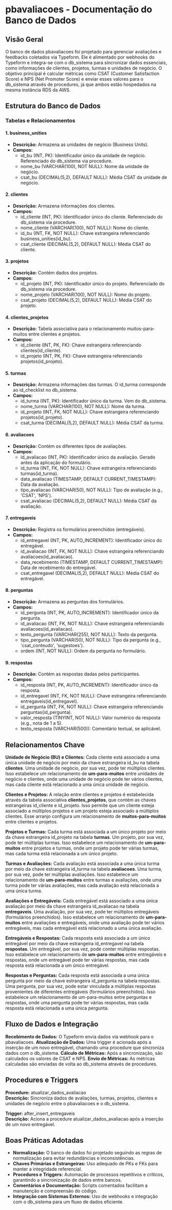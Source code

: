 # pbavaliacoes - Documentação do Banco de Dados

## Visão Geral

O banco de dados pbavaliacoes foi projetado para gerenciar avaliações e feedbacks coletados via Typeform. Ele é alimentado por webhooks do Typeform e integra-se com o db_sistema para sincronizar dados essenciais, como informações de clientes, projetos, turmas e unidades de negócio. O objetivo principal é calcular métricas como CSAT (Customer Satisfaction Score) e NPS (Net Promoter Score) e enviar esses valores para o db_sistema através de procedures, já que ambos estão hospedados na mesma instância RDS da AWS.

## Estrutura do Banco de Dados

### Tabelas e Relacionamentos
#### 1. business_unities
- **Descrição:** Armazena as unidades de negócio (Business Units).
- **Campos:** 
    - id_bu (INT, PK): Identificador único da unidade de negócio. Referenciado do db_sistema via procedure.
    - nome_bu (VARCHAR(100), NOT NULL): Nome da unidade de negócio.
    - csat_bu (DECIMAL(5,2), DEFAULT NULL): Média CSAT da unidade de negócio.
      
#### 2. clientes

- **Descrição:** Armazena informações dos clientes.
- **Campos:**
    - id_cliente (INT, PK): Identificador único do cliente. Referenciado do db_sistema via procedure.
    - nome_cliente (VARCHAR(100), NOT NULL): Nome do cliente.
    - id_bu (INT, FK, NOT NULL): Chave estrangeira referenciando business_unities(id_bu).
    - csat_cliente (DECIMAL(5,2), DEFAULT NULL): Média CSAT do cliente.
      
#### 3. projetos

- **Descrição:** Contém dados dos projetos.
- **Campos:**
    - id_projeto (INT, PK): Identificador único do projeto. Referenciado do db_sistema via procedure.
    - nome_projeto (VARCHAR(100), NOT NULL): Nome do projeto.
    - csat_projeto (DECIMAL(5,2), DEFAULT NULL): Média CSAT do projeto.
      
#### 4. clientes_projetos

- **Descrição:** Tabela associativa para o relacionamento muitos-para-muitos entre clientes e projetos.
- **Campos:**
    - id_cliente (INT, PK, FK): Chave estrangeira referenciando clientes(id_cliente).
    - id_projeto (INT, PK, FK): Chave estrangeira referenciando projetos(id_projeto).

#### 5. turmas

- **Descrição:** Armazena informações das turmas. O id_turma corresponde ao id_checklist no db_sistema.
- **Campos:**
    - id_turma (INT, PK): Identificador único da turma. Vem do db_sistema.
    - nome_turma (VARCHAR(100), NOT NULL): Nome da turma.
    - id_projeto (INT, FK, NOT NULL): Chave estrangeira referenciando projetos(id_projeto).
    - csat_turma (DECIMAL(5,2), DEFAULT NULL): Média CSAT da turma.

#### 6. avaliacoes

- **Descrição:** Contém os diferentes tipos de avaliações.
- **Campos:**
    - id_avaliacao (INT, PK): Identificador único da avaliação. Gerado antes da aplicação do formulário.
    - id_turma (INT, FK, NOT NULL): Chave estrangeira referenciando turmas(id_turma).
    - data_avaliacao (TIMESTAMP, DEFAULT CURRENT_TIMESTAMP): Data da avaliação.
    - tipo_avaliacao (VARCHAR(50), NOT NULL): Tipo de avaliação (e.g., 'CSAT', 'NPS').
    - csat_avaliacao (DECIMAL(5,2), DEFAULT NULL): Média CSAT da avaliação.

#### 7. entregaveis

- **Descrição:** Registra os formulários preenchidos (entregáveis).
- **Campos:**
    - id_entregavel (INT, PK, AUTO_INCREMENT): Identificador único do entregável.
    - id_avaliacao (INT, FK, NOT NULL): Chave estrangeira referenciando avaliacoes(id_avaliacao).
    - data_recebimento (TIMESTAMP, DEFAULT CURRENT_TIMESTAMP): Data de recebimento do entregável.
    - csat_entregavel (DECIMAL(5,2), DEFAULT NULL): Média CSAT do entregável.

#### 8. perguntas

- **Descrição:** Armazena as perguntas dos formulários.
- **Campos:**
    - id_pergunta (INT, PK, AUTO_INCREMENT): Identificador único da pergunta.
    - id_avaliacao (INT, FK, NOT NULL): Chave estrangeira referenciando avaliacoes(id_avaliacao).
    - texto_pergunta (VARCHAR(255), NOT NULL): Texto da pergunta.
    - tipo_pergunta (VARCHAR(50), NOT NULL): Tipo da pergunta (e.g., 'csat_conteudo', 'sugestoes').
    - ordem (INT, NOT NULL): Ordem da pergunta no formulário.

#### 9. respostas

- **Descrição:** Contém as respostas dadas pelos participantes.
- **Campos:**
    - id_resposta (INT, PK, AUTO_INCREMENT): Identificador único da resposta.
    - id_entregavel (INT, FK, NOT NULL): Chave estrangeira referenciando entregaveis(id_entregavel).
    - id_pergunta (INT, FK, NOT NULL): Chave estrangeira referenciando perguntas(id_pergunta).
    - valor_resposta (TINYINT, NOT NULL): Valor numérico da resposta (e.g., nota de 1 a 5).
    - texto_resposta (VARCHAR(500)): Comentário textual, se aplicável.
      
## Relacionamentos Chave

**Unidade de Negócio (BU) e Clientes:** Cada cliente está associado a uma única unidade de negócio por meio da chave estrangeira id_bu na tabela **clientes**. Uma unidade de negócio, por sua vez, pode ter múltiplos clientes. Isso estabelece um relacionamento de **um-para-muitos** entre unidades de negócio e clientes, onde uma unidade de negócio pode ter vários clientes, mas cada cliente está relacionado a uma única unidade de negócio.

**Clientes e Projetos:** A relação entre clientes e projetos é estabelecida através da tabela associativa **clientes_projetos**, que contém as chaves estrangeiras id_cliente e id_projeto. Isso permite que um cliente esteja associado a múltiplos projetos e um projeto esteja associado a múltiplos clientes. Esse arranjo configura um relacionamento de **muitos-para-muitos** entre clientes e projetos.

**Projetos e Turmas:** Cada turma está associada a um único projeto por meio da chave estrangeira id_projeto na tabela **turmas**. Um projeto, por sua vez, pode ter múltiplas turmas. Isso estabelece um relacionamento de **um-para-muitos** entre projetos e turmas, onde um projeto pode ter várias turmas, mas cada turma está relacionada a um único projeto.

**Turmas e Avaliações:** Cada avaliação está associada a uma única turma por meio da chave estrangeira id_turma na tabela **avaliacoes**. Uma turma, por sua vez, pode ter múltiplas avaliações. Isso estabelece um relacionamento de **um-para-muitos** entre turmas e avaliações, onde uma turma pode ter várias avaliações, mas cada avaliação está relacionada a uma única turma.

**Avaliações e Entregáveis:** Cada entregável está associado a uma única avaliação por meio da chave estrangeira id_avaliacao na tabela **entregaveis**. Uma avaliação, por sua vez, pode ter múltiplos entregáveis (formulários preenchidos). Isso estabelece um relacionamento de **um-para-muitos** entre avaliações e entregáveis, onde uma avaliação pode ter vários entregáveis, mas cada entregável está relacionado a uma única avaliação.

**Entregáveis e Respostas:** Cada resposta está associada a um único entregável por meio da chave estrangeira id_entregavel na tabela **respostas**. Um entregável, por sua vez, pode conter múltiplas respostas. Isso estabelece um relacionamento de **um-para-muitos** entre entregáveis e respostas, onde um entregável pode ter várias respostas, mas cada resposta está relacionada a um único entregável.

**Respostas e Perguntas:** Cada resposta está associada a uma única pergunta por meio da chave estrangeira id_pergunta na tabela respostas. Uma pergunta, por sua vez, pode estar vinculada a múltiplas respostas provenientes de diferentes entregáveis (formulários preenchidos). Isso estabelece um relacionamento de um-para-muitos entre perguntas e respostas, onde uma pergunta pode ter várias respostas, mas cada resposta está relacionada a uma única pergunta.

## Fluxo de Dados e Integração

**Recebimento de Dados:** O Typeform envia dados via webhook para o pbavaliacoes.
**Atualização de Dados:** Uma trigger é acionada após a inserção de um novo entregável, chamando uma procedure que sincroniza dados com o db_sistema.
**Cálculo de Métricas:** Após a sincronização, são calculados os valores de CSAT e NPS.
**Envio de Métricas:** As métricas calculadas são enviadas de volta ao db_sistema através de procedures.

## Procedures e Triggers

**Procedure:** atualizar_dados_avaliacao<br>
**Descrição:** Sincroniza dados de avaliações, turmas, projetos, clientes e unidades de negócio entre o pbavaliacoes e o db_sistema.

**Trigger:** after_insert_entregaveis<br>
**Descrição:** Aciona a procedure atualizar_dados_avaliacao após a inserção de um novo entregável.

## Boas Práticas Adotadas

- **Normalização:** O banco de dados foi projetado seguindo as regras de normalização para evitar redundâncias e inconsistências.
- **Chaves Primárias e Estrangeiras:** Uso adequado de PKs e FKs para manter a integridade referencial.
- **Procedures e Triggers:** Automação de processos repetitivos e críticos, garantindo a sincronização de dados entre bancos.
- **Comentários e Documentação:** Scripts comentados facilitam a manutenção e compreensão do código.
- **Integração com Sistemas Externos:** Uso de webhooks e integração com o db_sistema para um fluxo de dados eficiente.
